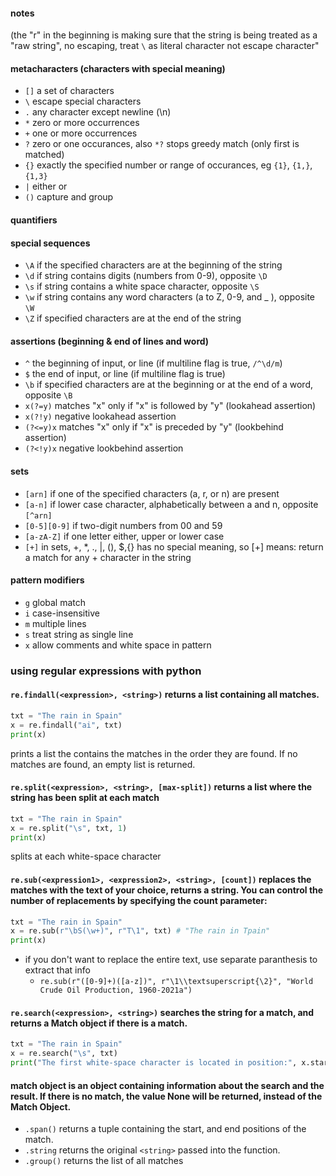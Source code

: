 #### notes
(the "r" in the beginning is making sure that the string is being treated as a "raw string", no escaping, treat `\` as literal character not escape character"

#### metacharacters (characters with special meaning)

- `[]` a set of characters
- `\` escape special characters
- `.` any character except newline (\n)
- `*` zero or more occurrences
- `+` one or more occurrences
- `?` zero or one occurances, also `*?` stops greedy match (only first is matched)
- `{}` exactly the specified number or range of occurances, eg `{1}`, `{1,}`, `{1,3}`
- `|` either or
- `()` capture and group

#### quantifiers


#### special sequences
- `\A` if the specified characters are at the beginning of the string
- `\d` if string contains digits (numbers from 0-9), opposite `\D`
- `\s` if string contains a white space character, opposite `\S`
- `\w` if string contains any word characters (a to Z, 0-9, and _ ), opposite `\W`
- `\Z` if specified characters are at the end of the string

#### assertions (beginning & end of lines and word)
- `^` the beginning of input, or line (if multiline flag is true, `/^\d/m`)
- `$` the end of input, or line (if multiline flag is true)
- `\b` if specified characters are at the beginning or at the end of a word, opposite `\B`
- `x(?=y)` matches "x" only if "x" is followed by "y" (lookahead assertion)
- `x(?!y)` negative lookahead assertion
- `(?<=y)x` matches "x" only if "x" is preceded by "y" (lookbehind assertion)
- `(?<!y)x` negative lookbehind assertion

#### sets
- `[arn]` if one of the specified characters (a, r, or n) are present
- `[a-n]` if lower case character, alphabetically between a and n, opposite `[^arn]`
- `[0-5][0-9]` if two-digit numbers from 00 and 59
- `[a-zA-Z]` if one letter either, upper or lower case
- `[+]` in sets, +, *, ., |, (), $,{} has no special meaning, so [+] means: return a match for any + character in the string


#### pattern modifiers
- `g` global match
- `i` case-insensitive
- `m` multiple lines
- `s` treat string as single line
- `x` allow comments and white space in pattern


### using regular expressions with python

#### `re.findall(<expression>, <string>)` returns a list containing all matches.
```py
txt = "The rain in Spain"
x = re.findall("ai", txt)
print(x)
```
prints a list the contains the matches in the order they are found.
If no matches are found, an empty list is returned.

#### `re.split(<expression>, <string>, [max-split])` returns a list where the string has been split at each match
```py
txt = "The rain in Spain"
x = re.split("\s", txt, 1)
print(x)
```	
splits at each white-space character

#### `re.sub(<expression1>, <expression2>, <string>, [count])` replaces the matches with the text of your choice, returns a string. You can control the number of replacements by specifying the count parameter:
```py
txt = "The rain in Spain"
x = re.sub(r"\bS(\w+)", r"T\1", txt) # "The rain in Tpain"
print(x)
```
- if you don't want to replace the entire text, use separate paranthesis to extract that info
  - `re.sub(r"([0-9]+)([a-z])", r"\1\\textsuperscript{\2}", "World Crude Oil Production, 1960-2021a")`
#### `re.search(<expression>, <string>)` searches the string for a match, and returns a Match object if there is a match.
```py
txt = "The rain in Spain"
x = re.search("\s", txt)   
print("The first white-space character is located in position:", x.start())
```

#### match object is an object containing information about the search and the result. If there is no match, the value None will be returned, instead of the Match Object.

- `.span()` returns a tuple containing the start, and end positions of the match.
- `.string` returns the original `<string>` passed into the function.
- `.group()` returns the list of all matches
